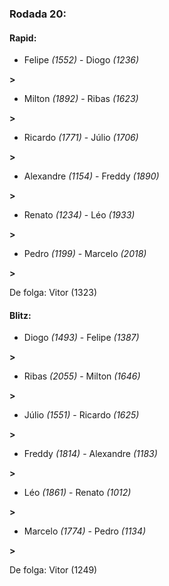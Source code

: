### Rodada 20:

#### Rapid:

* Felipe *(1552)*     -     Diogo *(1236)*

 **>** 
* Milton *(1892)*     -     Ribas *(1623)*

 **>** 
* Ricardo *(1771)*     -     Júlio *(1706)*

 **>** 
* Alexandre *(1154)*     -     Freddy *(1890)*

 **>** 
* Renato *(1234)*     -     Léo *(1933)*

 **>** 
* Pedro *(1199)*     -     Marcelo *(2018)*

 **>** 

De folga: Vitor (1323)

#### Blitz:

* Diogo *(1493)*     -     Felipe *(1387)*

 **>** 
* Ribas *(2055)*     -     Milton *(1646)*

 **>** 
* Júlio *(1551)*     -     Ricardo *(1625)*

 **>** 
* Freddy *(1814)*     -     Alexandre *(1183)*

 **>** 
* Léo *(1861)*     -     Renato *(1012)*

 **>** 
* Marcelo *(1774)*     -     Pedro *(1134)*

 **>** 

De folga: Vitor (1249)

